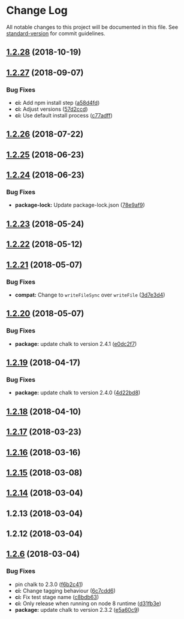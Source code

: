 # Change Log

All notable changes to this project will be documented in this file. See [standard-version](https://github.com/conventional-changelog/standard-version) for commit guidelines.

<a name="1.2.28"></a>
## [1.2.28](https://github.com/ReidWeb/GitInspector-CSV/compare/v1.2.27...v1.2.28) (2018-10-19)



<a name="1.2.27"></a>
## [1.2.27](https://github.com/ReidWeb/GitInspector-CSV/compare/v1.2.26...v1.2.27) (2018-09-07)


### Bug Fixes

* **ci:** Add npm install step ([a58d4fd](https://github.com/ReidWeb/GitInspector-CSV/commit/a58d4fd))
* **ci:** Adjust versions ([57d2ccd](https://github.com/ReidWeb/GitInspector-CSV/commit/57d2ccd))
* **ci:** Use default install process ([c77adff](https://github.com/ReidWeb/GitInspector-CSV/commit/c77adff))



<a name="1.2.26"></a>
## [1.2.26](https://github.com/ReidWeb/GitInspector-CSV/compare/v1.2.25...v1.2.26) (2018-07-22)



<a name="1.2.25"></a>
## [1.2.25](https://github.com/ReidWeb/GitInspector-CSV/compare/v1.2.24...v1.2.25) (2018-06-23)



<a name="1.2.24"></a>
## [1.2.24](https://github.com/ReidWeb/GitInspector-CSV/compare/v1.2.23...v1.2.24) (2018-06-23)


### Bug Fixes

* **package-lock:** Update package-lock.json ([78e9af9](https://github.com/ReidWeb/GitInspector-CSV/commit/78e9af9))



<a name="1.2.23"></a>
## [1.2.23](https://github.com/ReidWeb/GitInspector-CSV/compare/v1.2.22...v1.2.23) (2018-05-24)



<a name="1.2.22"></a>
## [1.2.22](https://github.com/ReidWeb/GitInspector-CSV/compare/v1.2.21...v1.2.22) (2018-05-12)



<a name="1.2.21"></a>
## [1.2.21](https://github.com/ReidWeb/GitInspector-CSV/compare/v1.2.20...v1.2.21) (2018-05-07)


### Bug Fixes

* **compat:** Change to `writeFileSync` over `writeFile` ([3d7e3d4](https://github.com/ReidWeb/GitInspector-CSV/commit/3d7e3d4))



<a name="1.2.20"></a>
## [1.2.20](https://github.com/ReidWeb/GitInspector-CSV/compare/v1.2.19...v1.2.20) (2018-05-07)


### Bug Fixes

* **package:** update chalk to version 2.4.1 ([e0dc2f7](https://github.com/ReidWeb/GitInspector-CSV/commit/e0dc2f7))



<a name="1.2.19"></a>
## [1.2.19](https://github.com/ReidWeb/GitInspector-CSV/compare/v1.2.18...v1.2.19) (2018-04-17)


### Bug Fixes

* **package:** update chalk to version 2.4.0 ([4d22bd8](https://github.com/ReidWeb/GitInspector-CSV/commit/4d22bd8))



<a name="1.2.18"></a>
## [1.2.18](https://github.com/ReidWeb/GitInspector-CSV/compare/v1.2.17...v1.2.18) (2018-04-10)



<a name="1.2.17"></a>
## [1.2.17](https://github.com/ReidWeb/GitInspector-CSV/compare/v1.2.16...v1.2.17) (2018-03-23)



<a name="1.2.16"></a>
## [1.2.16](https://github.com/ReidWeb/GitInspector-CSV/compare/v1.2.15...v1.2.16) (2018-03-16)



<a name="1.2.15"></a>
## [1.2.15](https://github.com/ReidWeb/GitInspector-CSV/compare/v1.2.14...v1.2.15) (2018-03-08)



<a name="1.2.14"></a>
## [1.2.14](https://github.com/ReidWeb/GitInspector-CSV/compare/v1.2.13...v1.2.14) (2018-03-04)



<a name="1.2.13"></a>
## 1.2.13 (2018-03-04)



<a name="1.2.12"></a>
## 1.2.12 (2018-03-04)



<a name="1.2.6"></a>
## [1.2.6](https://github.com/ReidWeb/GitInspector-CSV/compare/v1.2.5...v1.2.6) (2018-03-04)


### Bug Fixes

* pin chalk to 2.3.0 ([f6b2c41](https://github.com/ReidWeb/GitInspector-CSV/commit/f6b2c41))
* **ci:** Change tagging behaviour ([6c7cdd6](https://github.com/ReidWeb/GitInspector-CSV/commit/6c7cdd6))
* **ci:** Fix test stage name ([c8bdb63](https://github.com/ReidWeb/GitInspector-CSV/commit/c8bdb63))
* **ci:** Only release when running on node 8 runtime ([d31fb3e](https://github.com/ReidWeb/GitInspector-CSV/commit/d31fb3e))
* **package:** update chalk to version 2.3.2 ([e5a60c9](https://github.com/ReidWeb/GitInspector-CSV/commit/e5a60c9))

